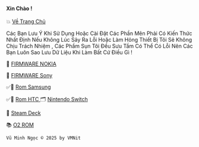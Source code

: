 #### Xin Chào !
💥 [Về Trang Chủ](https://github.com/vuminhngocpt/vuminhngocpt-gmail.com)

Các Bạn Lưu Ý Khi Sử Dụng Hoặc Cài Đặt Các Phần Mên Phải Có Kiến Thức Nhất Định Nếu Không Lúc Sảy Ra Lỗi Hoặc Làm Hỏng Thiết Bị Tôi Sẽ Không Chịu Trách Nhiệm , Các Phầm Sụn Tôi Đều Sưu Tầm Có Thể Có Lỗi Nên Các Bạn Luôn Sao Lưu Dữ Liệu Khi Làm Bất Cứ Điều Gì ! 


🧩 [FIRMWARE NOKIA](https://github.com/vuminhngocpt/Rom-Nokia/blob/main/README.md)

🧩 [FIRMWARE Sony](https://github.com/vuminhngocpt/Sony/blob/main/README.md)

✅📖 [Rom Samsung](https://github.com/vuminhngocpt/romsamsung)

✅📖 [Rom HTC ](test)
 🗂️ [ Nintendo Switch](https://github.com/vuminhngocpt/Rom-Nintendo-Switch) 
 
 📁 [ Steam Deck ](https://github.com/vuminhngocpt/Ho-tro-cho-stremdeck)

📚 [O2 ROM](https://github.com/vuminhngocpt/O2)

    Vũ Minh Ngọc © 2025 by VMNit
